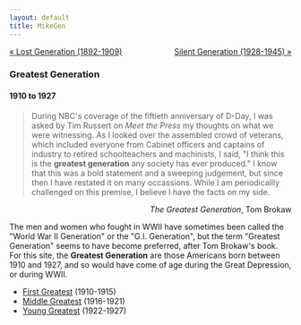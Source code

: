 ```yaml
---
layout: default
title: MikeGen
---
```

<div style="overflow: hidden"><a href="/mike-gen/generations/lost.html" class="previous" style="float: left !important">&laquo; Lost Generation (1892-1909)</a><a href="/mike-gen/generations/silent.html" class="next" style="float: right !important">Silent Generation (1928-1945) &raquo;</a></div>

### Greatest Generation
#### 1910 to 1927
>During NBC's coverage of the fiftieth anniversary of D-Day, I was asked by Tim Russert on <em>Meet the Press</em> my thoughts on what we were witnessing. As I looked over the assembled crowd of veterans, which included everyone from Cabinet officers and captains of industry to retired schoolteachers and machinists, I said, "I think this is the **greatest generation** any society has ever produced." I know that this was a bold statement and a sweeping judgement, but since then I have restated it on many occassions. While I am periodicallly challenged on this premise, I believe I have the facts on my side.

<div style="text-align: right"> <em>The Greatest Generation</em>, Tom Brokaw </div> 
  
The men and women who fought in WWII have sometimes been called the "World War II Generation" or the "G.I. Generation", but the term "Greatest Generation" seems to have become preferred, after Tom Brokaw's book. For this site, the **Greatest Generation** are those Americans born between 1910 and 1927, and so would have come of age during the Great Depression, or during WWII. 

- [First Greatest](/mike-gen/generations/greatest-first.html) (1910-1915)
- [Middle Greatest](/mike-gen/generations/greatest-middle.html) (1916-1921)
- [Young Greatest](/mike-gen/generations/greatest-young.html) (1922-1927)
